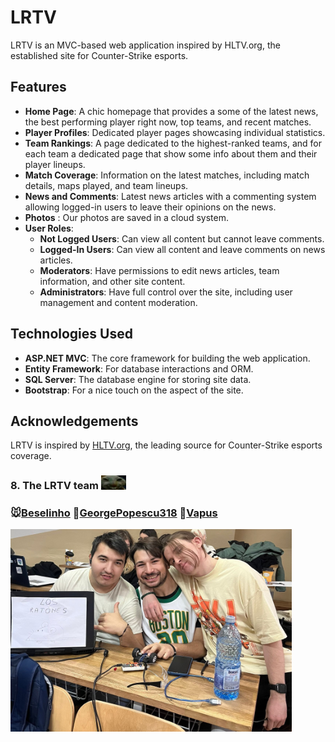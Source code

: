 # LRTV

LRTV is an MVC-based web application inspired by HLTV.org, the established site for Counter-Strike esports.

## Features

- **Home Page**: A chic homepage that provides a some of the latest news, the best performing player right now, top teams, and recent matches.
- **Player Profiles**: Dedicated player pages showcasing individual statistics.
- **Team Rankings**: A page dedicated to the highest-ranked teams, and for each team a dedicated page that show some info about them and their player lineups.
- **Match Coverage**: Information on the latest matches, including match details, maps played, and team lineups.
- **News and Comments**: Latest news articles with a commenting system allowing logged-in users to leave their opinions on the news.
- **Photos** : Our photos are saved in a cloud system.
- **User Roles**:
  - **Not Logged Users**: Can view all content but cannot leave comments.
  - **Logged-In Users**: Can view all content and leave comments on news articles.
  - **Moderators**: Have permissions to edit news articles, team information, and other site content.
  - **Administrators**: Have full control over the site, including user management and content moderation.

## Technologies Used

- **ASP.NET MVC**: The core framework for building the web application.
- **Entity Framework**: For database interactions and ORM.
- **SQL Server**: The database engine for storing site data.
- **Bootstrap**: For a nice touch on the aspect of the site.



## Acknowledgements

LRTV is inspired by [HLTV.org](https://www.hltv.org/), the leading source for Counter-Strike esports coverage.

### 8. The LRTV team <img src="LOSRLineFollower.jpeg" width="40" title="Design" >

### 🐭[Beselinho](https://github.com/Beselinho) 🎯[GeorgePopescu318](https://github.com/GeorgePopescu318) 👺[Vapus](https://github.com/Vapuss)

<img src="TeamLineFollower.jpeg" width="450" title="Team" > <br>